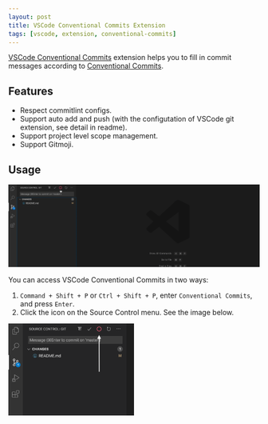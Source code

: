 ```yaml
---
layout: post
title: VSCode Conventional Commits Extension
tags: [vscode, extension, conventional-commits]
---
```


[VSCode Conventional Commits](https://marketplace.visualstudio.com/items?itemName=vivaxy.vscode-conventional-commits) extension helps you to fill in commit messages according to [Conventional Commits](https://www.conventionalcommits.org/).

## Features

- Respect commitlint configs.
- Support auto add and push (with the configutation of VSCode git extension, see detail in readme).
- Support project level scope management.
- Support Gitmoji.

## Usage

![Demo](/assets/2020-04-29-vscode-conventional-commits-extension/demo.gif)

You can access VSCode Conventional Commits in two ways:

1. `Command + Shift + P` or `Ctrl + Shift + P`, enter `Conventional Commits`,
   and press `Enter`.
2. Click the icon on the Source Control menu. See the image below.

<img src="/assets/2020-04-29-vscode-conventional-commits-extension/icon-on-the-source-control-menu.png" alt="Icon on the Source Control menu" style="width: 50%">

